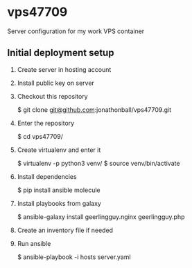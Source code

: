 # vps47709
Server configuration for my work VPS container

## Initial deployment setup
1. Create server in hosting account
2. Install public key on server
3. Checkout this repository

    $ git clone git@github.com:jonathonball/vps47709.git

4. Enter the repository

    $ cd vps47709/

5. Create virtualenv and enter it

    $ virtualenv -p python3 venv/
    $ source venv/bin/activate

6. Install dependencies

    $ pip install ansible molecule

7. Install playbooks from galaxy

    $ ansible-galaxy install geerlingguy.nginx geerlingguy.php

8. Create an inventory file if needed

9. Run ansible

    $ ansible-playbook -i hosts server.yaml
